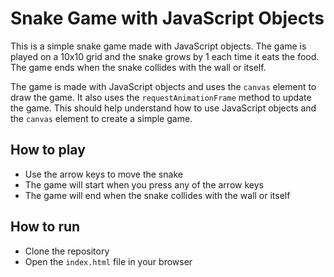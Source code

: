 # Snake Game with JavaScript Objects

This is a simple snake game made with JavaScript objects. The game is played on a 10x10 grid and the snake grows by 1 each time it eats the food. The game ends when the snake collides with the wall or itself.

The game is made with JavaScript objects and uses the `canvas` element to draw the game. It also uses the `requestAnimationFrame` method to update the game. This should help understand how to use JavaScript objects and the `canvas` element to create a simple game.

## How to play

- Use the arrow keys to move the snake
- The game will start when you press any of the arrow keys
- The game will end when the snake collides with the wall or itself

## How to run

- Clone the repository
- Open the `index.html` file in your browser
